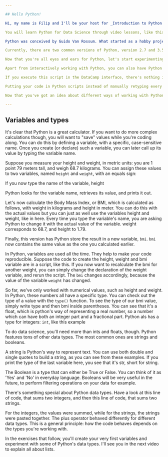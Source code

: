 ```yaml
---

## Hello Python!

Hi, my name is Filip and I'll be your host for _Introduction to Python for Data Science_. It's a long name, but that's to stress something: this is not just another Python tutorial. Instead, the focus will be on using Python specifically for data science. By the end of this course, you'll know about powerful ways to store and manipulate data and to deploy powerful data science tools for your own analyses.

You will learn Python for Data Science through video lessons, like this one, and interactive exercises. You get your own Python session where you can experiment and try to come up with the correct code to solve the instructions. You're learning by doing, while receiving customized and instant feedback on your work.

Python was conceived by Guido Van Rossum. What started as a hobby project, soon became a general purpose programming language: nowadays, you can use Python to build practically any piece of software. How did this happen? Well, first of all, Python is open source. It's free to use. Second, it's very easy to build packages in Python, which is code that you can share with other people to solve specific problems. Throughout time, more and more of these package specifically built for data science have been developed. Suppose you want to make some fancy visualizations of your company's sales? There's a package for that. Or what about connecting to a database to analyze sensor measurements? There's also a package for that. 

Currently, there are two common versions of Python, version 2.7 and 3.5 and later. Apart from some syntactical differences, they are pretty similar, but as support for version 2 will fade over time, our courses focus on Python 3. To install Python 3 on your own system, follow the steps at this URL.

Now that you're all eyes and ears for Python, let's start experimenting. I'll start with the Python shell, a place where you can type Python code and immediately see the results. In DataCamp's exercise interface, this shell is embedded here. Let's start off simple and use Python as a calculator. Let me type 4 + 5 and hit Enter. Python interprets what you typed and prints the result of your calculation, 9. The Python shell that's used here is actually not the original one; we're using IPython, short for Interactive Python, which is some kind of juiced up version of regular Python that'll be useful later on.

Apart from interactively working with Python, you can also have Python run so called python scripts. These python scripts are simply text files with the extension _dot p y_. It's basically a list of Python commands that are executed, almost as if you where typing the commands in the shell yourself, line by line. Let's put the command from before in a script now, that can be found here in DataCamp's interface. The next step is executing the script, by clicking 'Submit Answer'.

If you execute this script in the DataCamp interface, there's nothing in the output pane.. That's because you have to explicitly use `print()` inside scripts if you want to generate output during execution. Let's wrap our previous calculation a in `print()` call, and rerun the script. This time, the same output as before is generated, great!

Putting your code in Python scripts instead of manually retyping every step interactively will help you to keep structure and avoid retyping everything over and over again if you want to make a change; you simply make the change in the script, and rerun the entire thing.

Now that you've got an idea about different ways of working with Python, I suggest you head over to the exercises. Use the IPython Shell for experimentation, and use the Python sript editor to code the actual answer. If you click Submit Answer, your script will be executed and checked for correctness. Have fun!

---
```


## Variables and types

It's clear that Python is a great calculator. If you want to do more complex calculations though, you will want to "save" values while you're coding along. You can do this by defining a variable, with a specific, case-sensitive name. Once you create (or declare) such a variable, you can later call up its value by typing the variable name.

Suppose you measure your height and weight, in metric units: you are 1 point 79 meters tall, and weigh 68.7 kilograms. You can assign these values to two variables, named `height` and `weight`, with an equals sign:

If you now type the name of the variable, height

Python looks for the variable name, retrieves its value, and prints it out.

Let's now calculate the Body Mass Index, or BMI, which is calculated as follows, with weight in kilograms and height in meter. You can do this with the actual values <PAUSE> but you can just as well use the variables height and weight, like in here. Every time you type the variable's name, you are asking Python to change it with the actual value of the variable. weight corresponds to 68.7, and height to 1.79.

Finally, this version has Python store the result in a new variable, `bmi`. `bmi` now contains the same value as the one you calculated earlier.

In Python, variables are used all the time. They help to make your code reproducible. Suppose the code to create the height, weight and bmi variable are in a script, like this. If you now want to recalculate the bmi for another weight, you can simply change the declaration of the weight variable, and rerun the script. The `bmi` changes accordingly, because the value of the variable `weight` has changed.

So far, we've only worked with numerical values, such as height and weight. In Python, these numbers all have a specific type. You can check out the type of a value with the `type()` function. To see the type of our bmi value, simply write type and then bmi inside parentheses. You can see that it's a float, which is python's way of representing a real number, so a number which can have both an integer part and a fractional part. Python als has a type for integers: `int`, like this example

To do data science, you'll need more than ints and floats, though. Python features tons of other data types. The most common ones are strings and booleans. 

A string is Python's way to represent text. You can use both double and single quotes to build a string, as you can see from these examples. If you print the type of the last variable here, you see that it's str, short for string.

The Boolean is a type that can either be True or False. You can think of it as 'Yes' and 'No' in everyday language. Booleans will be very useful in the future, to perform filtering operations on your data for example.

There's something special about Python data types. Have a look at this line of code, that sums two integers, and then this line of code, that sums two strings. 

For the integers, the values were summed, while for the strings, the strings were pasted together. The plus operator behaved differently for different data types. This is a general principle: how the code behaves depends on the types you're working with.

In the exercises that follow, you'll create your very first variables and experiment with some of Python's data types. I'll see you in the next video to explain all about lists.

